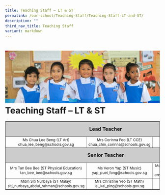 ```yaml
---
title: Teaching Staff – LT & ST
permalink: /our-school/Teaching-Staff/Teaching-Staff-LT-and-ST/
description: ""
third_nav_title: Teaching Staff
variant: markdown
---
```

![](/images/Banners/banner_ourschool__5_.jpg)
Teaching Staff – LT &amp; ST
========================

<table style="text-align: center; font-size: 12px; border-collapse: collapse;" border="1" width="100%">
<tbody>
<tr style="height: 42px;">
<td style="font-size: 16px; background-color: #cccccc; width: 93%; height: 42px; text-align: center" colspan="3"><strong>Lead&nbsp;Teacher</strong></td>
</tr>
<tr style="height: 26px;">
<td style="width: 32%; height: 26px;">Ms Chua Lee Beng (LT Art)<br>
chua_lee_beng@schools.gov.sg</td>
<td style="width: 31.0509%; height: 26px;">Mrs Corinna Foo (LT CCE)<br>
chua_chin_corinna@schools.gov.sg</td>
<td style="width: 29.9491%; height: 26px;"></td>
</tr>
<tr style="height: 42px;">
<td style="font-size: 16px; background-color: #cccccc; width: 93%; height: 42px; text-align: center" colspan="3"><strong>Senior Teacher</strong></td>
</tr>
<tr style="height: 26px;">
<td style="width: 32%; height: 26px;">Mrs Tan Bee Bee (ST Physical Education)<br>
tan_bee_bee@schools.gov.sg</td>
<td style="width: 31.0509%; height: 26px;">Ms Veron Yap (ST Music)<br>
yap_puei_fong@schools.gov.sg</td>
<td style="width: 29.9491%; height: 26px;">Mdm Ernie Salim (ST Lower Primary EL)<br>
ernie_salim@schools.gov.sg</td>
</tr>
<tr style="height: 26px;">
<td style="width: 32%; height: 26px;">Mdm Siti Nurbaya (ST Malay)<br>
siti_nurbaya_abdul_rahman@schools.gov.sg</td>
<td style="width: 31.0509%; height: 26px;">Mrs Christine Yeo (ST Math)<br>
lai_kai_ping@schools.gov.sg</td>
	
<td style="width: 29.9491%; height: 26px;"></td>
</tr>
</tbody>
</table>